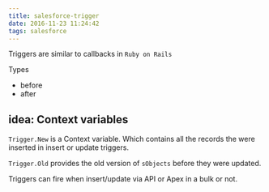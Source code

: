 ```yaml
---
title: salesforce-trigger
date: 2016-11-23 11:24:42
tags: salesforce
---
```


Triggers are similar to callbacks in `Ruby on Rails`

Types

- before
- after

## idea: Context variables

`Trigger.New` is a Context variable.
Which contains all the records the were inserted in insert or update triggers.

`Trigger.Old`  provides the old version of `sObjects` before they were updated.

Triggers can fire when insert/update via API or Apex in a bulk or not.

